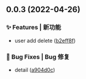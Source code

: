 ## 0.0.3 (2022-04-26)


### ✨ Features | 新功能

* user add delete ([b2eff8f](https://github.com/alqmc/gacm/commit/b2eff8f))


### 🐛 Bug Fixes | Bug 修复

* detail ([a904d0c](https://github.com/alqmc/gacm/commit/a904d0c))




